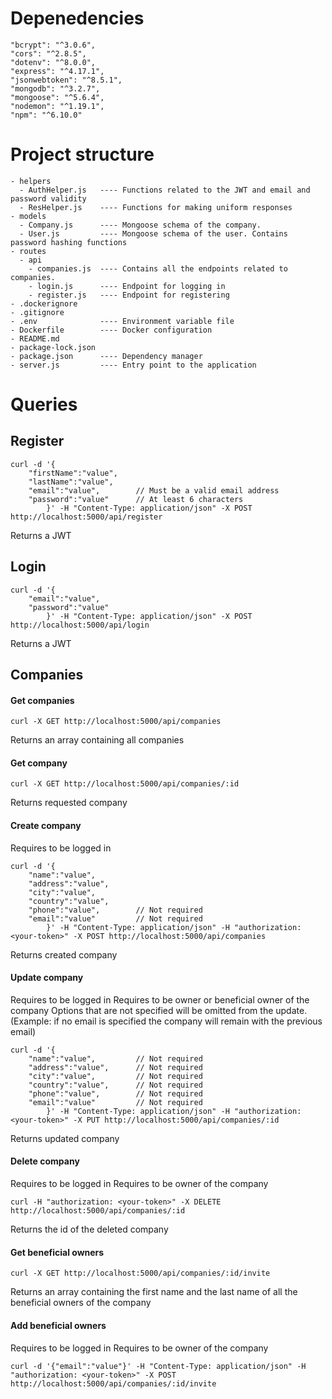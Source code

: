 # Depenedencies
    "bcrypt": "^3.0.6",
    "cors": "^2.8.5",
    "dotenv": "^8.0.0",
    "express": "^4.17.1",
    "jsonwebtoken": "^8.5.1",
    "mongodb": "^3.2.7",
    "mongoose": "^5.6.4",
    "nodemon": "^1.19.1",
    "npm": "^6.10.0"


# Project structure
    - helpers
      - AuthHelper.js   ---- Functions related to the JWT and email and password validity
      - ResHelper.js    ---- Functions for making uniform responses
    - models
      - Company.js      ---- Mongoose schema of the company.
      - User.js         ---- Mongoose schema of the user. Contains password hashing functions
    - routes 
      - api
        - companies.js  ---- Contains all the endpoints related to companies.
        - login.js      ---- Endpoint for logging in
        - register.js   ---- Endpoint for registering
    - .dockerignore
    - .gitignore
    - .env              ---- Environment variable file
    - Dockerfile        ---- Docker configuration
    - README.md
    - package-lock.json
    - package.json      ---- Dependency manager
    - server.js         ---- Entry point to the application


# Queries
## Register
```
curl -d '{
    "firstName":"value",
    "lastName":"value",
    "email":"value",        // Must be a valid email address
    "password":"value"      // At least 6 characters
        }' -H "Content-Type: application/json" -X POST http://localhost:5000/api/register
```
Returns a JWT

## Login 
```
curl -d '{
    "email":"value",
    "password":"value"
        }' -H "Content-Type: application/json" -X POST http://localhost:5000/api/login
```
Returns a JWT

## Companies
#### Get companies
```
curl -X GET http://localhost:5000/api/companies
```
Returns an array containing all companies


#### Get company
```
curl -X GET http://localhost:5000/api/companies/:id
```
Returns requested company


#### Create company 
Requires to be logged in
```
curl -d '{
    "name":"value",
    "address":"value",
    "city":"value",
    "country":"value",
    "phone":"value",        // Not required
    "email":"value"         // Not required
        }' -H "Content-Type: application/json" -H "authorization: <your-token>" -X POST http://localhost:5000/api/companies
```
Returns created company


#### Update company
Requires to be logged in
Requires to be owner or beneficial owner of the company
Options that are not specified will be omitted from the update. (Example: if no email is specified the company will remain with the previous email)
```
curl -d '{
    "name":"value",         // Not required
    "address":"value",      // Not required
    "city":"value",         // Not required
    "country":"value",      // Not required
    "phone":"value",        // Not required
    "email":"value"         // Not required
        }' -H "Content-Type: application/json" -H "authorization: <your-token>" -X PUT http://localhost:5000/api/companies/:id
```
Returns updated company


#### Delete company
Requires to be logged in
Requires to be owner of the company
```
curl -H "authorization: <your-token>" -X DELETE http://localhost:5000/api/companies/:id
```
Returns the id of the deleted company


#### Get beneficial owners
```
curl -X GET http://localhost:5000/api/companies/:id/invite
```
Returns an array containing the first name and the last name of all the beneficial owners of the company


#### Add beneficial owners
Requires to be logged in
Requires to be owner of the company
```
curl -d '{"email":"value"}' -H "Content-Type: application/json" -H "authorization: <your-token>" -X POST http://localhost:5000/api/companies/:id/invite
```

